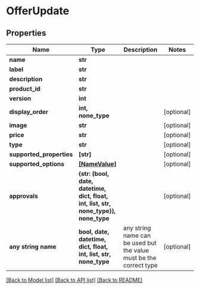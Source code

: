 # OfferUpdate


## Properties
Name | Type | Description | Notes
------------ | ------------- | ------------- | -------------
**name** | **str** |  | 
**label** | **str** |  | 
**description** | **str** |  | 
**product_id** | **str** |  | 
**version** | **int** |  | 
**display_order** | **int, none_type** |  | [optional] 
**image** | **str** |  | [optional] 
**price** | **str** |  | [optional] 
**type** | **str** |  | [optional] 
**supported_properties** | **[str]** |  | [optional] 
**supported_options** | [**[NameValue]**](NameValue.md) |  | [optional] 
**approvals** | **{str: (bool, date, datetime, dict, float, int, list, str, none_type)}, none_type** |  | [optional] 
**any string name** | **bool, date, datetime, dict, float, int, list, str, none_type** | any string name can be used but the value must be the correct type | [optional]

[[Back to Model list]](../README.md#documentation-for-models) [[Back to API list]](../README.md#documentation-for-api-endpoints) [[Back to README]](../README.md)


